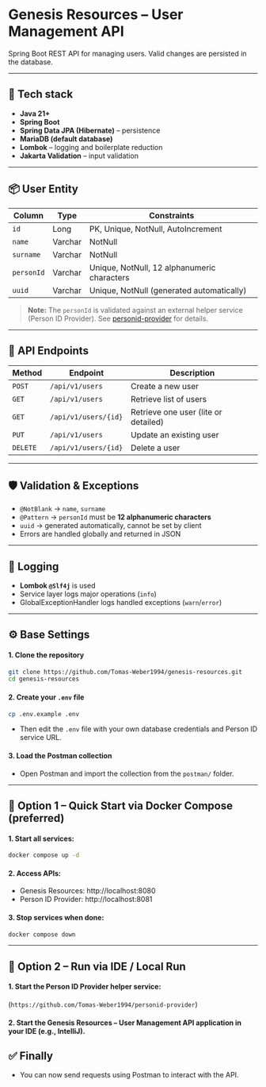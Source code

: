 # Genesis Resources – User Management API

Spring Boot REST API for managing users. 
Valid changes are persisted in the database.

---

## 🚀 Tech stack
- **Java 21+**
- **Spring Boot**
- **Spring Data JPA (Hibernate)** – persistence
- **MariaDB (default database)**
- **Lombok** – logging and boilerplate reduction
- **Jakarta Validation** – input validation

---

## 📦 User Entity

| Column    | Type     | Constraints                          |
|-----------|--------- |--------------------------------------|
| `id`      | Long     | PK, Unique, NotNull, AutoIncrement  |
| `name`    | Varchar  | NotNull                             |
| `surname` | Varchar  | NotNull                             |
| `personId`| Varchar  | Unique, NotNull, 12 alphanumeric characters |
| `uuid`    | Varchar  | Unique, NotNull (generated automatically) |

> **Note:** The `personId` is validated against an external helper service (Person ID Provider). See [personid-provider](https://github.com/Tomas-Weber1994/personid-provider) for details.

---

## 📑 API Endpoints

| Method   | Endpoint              | Description                     |
|----------|-----------------------|---------------------------------|
| `POST`   | `/api/v1/users`       | Create a new user               |
| `GET`    | `/api/v1/users`       | Retrieve list of users          |
| `GET`    | `/api/v1/users/{id}`  | Retrieve one user (lite or detailed) |
| `PUT`    | `/api/v1/users`       | Update an existing user         |
| `DELETE` | `/api/v1/users/{id}`  | Delete a user                   |

---

## 🛡️ Validation & Exceptions

- `@NotBlank` → `name`, `surname`
- `@Pattern` → `personId` must be **12 alphanumeric characters**
- `uuid` → generated automatically, cannot be set by client
- Errors are handled globally and returned in JSON

---

## 📝 Logging

- **Lombok `@Slf4j`** is used
- Service layer logs major operations (`info`)
- GlobalExceptionHandler logs handled exceptions (`warn`/`error`)

---
## ⚙️ Base Settings

#### 1. Clone the repository
```bash
git clone https://github.com/Tomas-Weber1994/genesis-resources.git
cd genesis-resources
```

#### 2. Create your `.env` file
```bash
cp .env.example .env
```
- Then edit the `.env` file with your own database credentials and Person ID service URL.


#### 3. Load the Postman collection
- Open Postman and import the collection from the `postman/` folder.
---

## 📌 Option 1 – Quick Start via Docker Compose (preferred)
#### 1. Start all services:
```bash
docker compose up -d
```
#### 2. Access APIs:

- Genesis Resources: http://localhost:8080
- Person ID Provider: http://localhost:8081

#### 3. Stop services when done:
```bash
docker compose down
```
---

## 📌 Option 2 – Run via IDE / Local Run

#### 1. Start the Person ID Provider helper service:
   (`https://github.com/Tomas-Weber1994/personid-provider`)

#### 2. Start the Genesis Resources – User Management API application in your IDE (e.g., IntelliJ).

## ✅ Finally

- You can now send requests using Postman to interact with the API.
